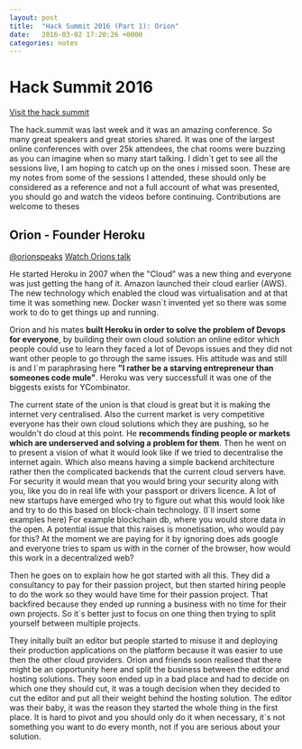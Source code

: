 ```yaml
---
layout: post
title:  "Hack Summit 2016 (Part 1): Orion"
date:   2016-03-02 17:20:26 +0000
categories: notes
---
```


# Hack Summit 2016
[Visit the hack summit](https://hacksummit.org/)

The hack.summit was last week and it was an amazing conference. So many great speakers and great stories shared. 
It was one of the largest online conferences with over 25k attendees, the chat rooms were buzzing as you can imagine when so many start talking. 
I didn`t get to see all the sessions live, I am hoping to catch up on the ones i missed soon. 
These are my notes from some of the sessions I attended, these should only be considered as a reference and not a full account of what was presented, you should go and watch the videos before continuing.
Contributions are welcome to theses


## Orion - Founder Heroku
[@orionspeaks](https://twitter.com/orionspeaks)
[Watch Orions talk](https://www.crowdcast.io/e/hacksummit-2016/3)

He started Heroku in 2007 when the "Cloud" was a new thing and everyone was just getting the hang of it.
Amazon launched their cloud earlier (AWS). The new technology which enabled the cloud was virtualisation and at that time it was something new. Docker wasn`t invented yet so there was some work to do to get things up and running.

Orion and his mates **built Heroku in order to solve the problem of Devops for everyone**, by building their own cloud solution an online editor which people could use to learn they faced a lot of Devops issues and they did not want other people to go through the same issues. His attitude was and still is and I`m paraphrasing here **"I rather be a starving entrepreneur than someones code mule"**. Heroku was very successfull it was one of the biggests exists for YCombinator.

The current state of the union is that cloud is great but it is making the internet very centralised. Also the current market
is very competitive everyone has their own cloud solutions which they are pushing, so he wouldn't do cloud at this point.
He **recommends finding people or markets which are underserved and solving a problem for them**. Then he went on to present a vision of what it would look like if we tried to decentralise the internet again. Which also means having a simple backend architecture rather then the complicated backends that the current cloud servers have. For security it would mean that you would bring your security along with you, like you do in real life with your passport or drivers licence. A lot of new startups have emerged who try to figure out what this would look like and try to do this based on block-chain technology.
(I`ll insert some examples here)
For example blockchain db, where you would store data in the open. A potential issue that this raises is monetisation, who would pay for this? At the moment we are paying for it by ignoring does ads google and everyone tries to spam us with in the corner of the browser, how would this work in a decentralized web?

Then he goes on to explain how he got started with all this. They did a consultancy to pay for their passion project, but then started hiring people to do the work so they would have time for their passion project. That backfired because they ended up running a business with no time for their own projects. So it`s better just to focus on one thing then trying to split yourself between multiple projects.

They initally built an editor but people started to misuse it and deploying their production applications on the platform because it was easier to use then the other cloud providers. Orion and friends soon realised that there might be an opportunity here and split the business between the editor and hosting solutions. They soon ended up in a bad place and had to decide on which one they should cut, it was a tough decision when they decided to cut the editor and put all their weight behind the hosting solution. The editor was their baby, it was the reason they started the whole thing in the first place.
It is hard to pivot and you should only do it when necessary, it`s not something you want to do every month, not if you are serious about your solution.

